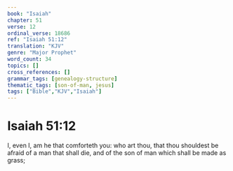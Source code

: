 ```yaml
---
book: "Isaiah"
chapter: 51
verse: 12
ordinal_verse: 18686
ref: "Isaiah 51:12"
translation: "KJV"
genre: "Major Prophet"
word_count: 34
topics: []
cross_references: []
grammar_tags: [genealogy-structure]
thematic_tags: [son-of-man, jesus]
tags: ["Bible","KJV","Isaiah"]
---
```


# Isaiah 51:12

I, even I, am he that comforteth you: who art thou, that thou shouldest be afraid of a man that shall die, and of the son of man which shall be made as grass;
